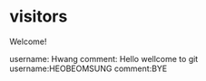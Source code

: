 # visitors

Welcome!

username: Hwang
comment: Hello wellcome to git
username:HEOBEOMSUNG
comment:BYE
